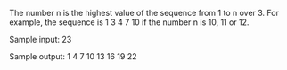 The number n is the highest value of the sequence from 1 to n over 3.
For example, the sequence is 1 3 4 7 10 if the number n is 10, 11 or 12.

Sample input: 23

Sample output: 1 4 7 10 13 16 19 22
